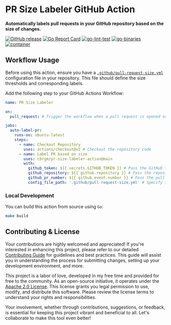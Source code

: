 # PR Size Labeler GitHub Action

**Automatically labels pull requests in your GitHub repository based on the size of changes.**

[![GitHub release](https://img.shields.io/github/release/cbrgm/pr-size-labeler-action.svg)](https://github.com/cbrgm/pr-size-labeler-action)
[![Go Report Card](https://goreportcard.com/badge/github.com/cbrgm/pr-size-labeler-action)](https://goreportcard.com/report/github.com/cbrgm/pr-size-labeler-action)
[![go-lint-test](https://github.com/cbrgm/cbrgm-pr-size-labeler-action/actions/workflows/go-lint-test.yml/badge.svg)](https://github.com/cbrgm/cbrgm-pr-size-labeler-action/actions/workflows/go-lint-test.yml)
[![go-binaries](https://github.com/cbrgm/cbrgm-pr-size-labeler-action/actions/workflows/go-binaries.yml/badge.svg)](https://github.com/cbrgm/cbrgm-pr-size-labeler-action/actions/workflows/go-binaries.yml)
[![container](https://github.com/cbrgm/cbrgm-pr-size-labeler-action/actions/workflows/container.yml/badge.svg)](https://github.com/cbrgm/cbrgm-pr-size-labeler-action/actions/workflows/container.yml)

## Workflow Usage

Before using this action, ensure you have a [`.github/pull-request-size.yml`](.github/pull-request-size.yml) configuration file in your repository. This file should define the size thresholds and corresponding labels.

Add the following step to your GitHub Actions Workflow:

```yaml
name: PR Size Labeler

on:
  pull_request: # Trigger the workflow when a pull request is opened or synchronized

jobs:
  auto-label-pr:
    runs-on: ubuntu-latest
    steps:
      - name: Checkout Repository
        uses: actions/checkout@v2 # Checkout the repository code
      - name: Label PR based on size
        uses: cbrgm/pr-size-labeler-action@main
        with:
          github_token: ${{ secrets.GITHUB_TOKEN }} # Pass the GitHub token for authentication
          github_repository: ${{ github.repository }} # Pass the repository name
          github_pr_number: ${{ github.event.number }} # Pass the pull request number
          config_file_path: '.github/pull-request-size.yml' # Specify the path to the configuration file
```

### Local Development

You can build this action from source using `Go`:

```bash
make build
```

## Contributing & License

Your contributions are highly welcomed and appreciated! If you're interested in enhancing this project, please refer to our detailed [Contributing Guide](https://github.com/cbrgm/pr-size-labeler-action/blob/main/CONTRIBUTING.md) for guidelines and best practices. This guide will assist you in understanding the process for submitting changes, setting up your development environment, and more.

This project is a labor of love, developed in my free time and provided for free to the community. As an open-source initiative, it operates under the [Apache 2.0 License](https://github.com/cbrgm/pr-size-labeler-action/blob/main/LICENSE). This license grants you legal permission to use, modify, and distribute this software. Please review the license terms to understand your rights and responsibilities.

Your involvement, whether through contributions, suggestions, or feedback, is essential for keeping this project vibrant and beneficial to all. Let's collaborate to make this tool even better!
